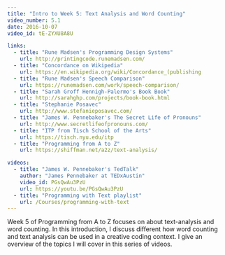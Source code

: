 ```yaml
---
title: "Intro to Week 5: Text Analysis and Word Counting"
video_number: 5.1
date: 2016-10-07
video_id: tE-ZYXU8A8U

links:
  - title: "Rune Madsen's Programming Design Systems"
    url: http://printingcode.runemadsen.com/
  - title: "Concordance on Wikipedia"
    url: https://en.wikipedia.org/wiki/Concordance_(publishing
  - title: "Rune Madsen's Speech Comparison"
    url: https://runemadsen.com/work/speech-comparison/
  - title: "Sarah Groff Hennigh-Palermo's Book Book"
    url: http://sarahghp.com/projects/book-book.html
  - title: "Stephanie Posavec"
    url: http://www.stefanieposavec.com/
  - title: "James W. Pennebaker's The Secret Life of Pronouns"
    url: http://www.secretlifeofpronouns.com/
  - title: "ITP from Tisch School of the Arts"
    url: https://tisch.nyu.edu/itp
  - title: "Programming from A to Z"
    url: https://shiffman.net/a2z/text-analysis/

videos:
  - title: "James W. Pennebaker's TedTalk"
    author: "James Pennebaker at TEDxAustin"
    video_id: PGsQwAu3PzU 
    url: https://youtu.be/PGsQwAu3PzU
  - title: "Programming with Text playlist"
    url: /Courses/programming-with-text
---
```


Week 5 of Programming from A to Z focuses on about text-analysis and word counting. In this introduction, I discuss different how word counting and text analysis can be used in a creative coding context. I give an overview of the topics I will cover in this series of videos.
